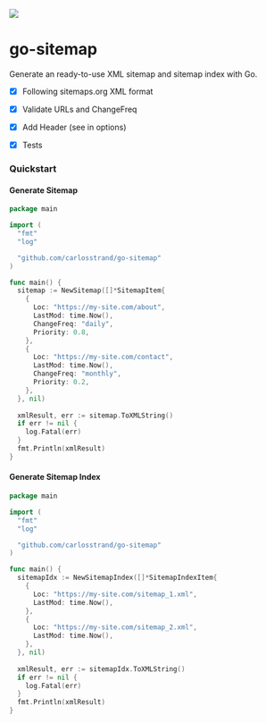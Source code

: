 [![](https://godoc.org/github.com/carlosstrand/go-sitemap?status.svg)](http://godoc.org/github.com/carlosstrand/go-sitemap)


# go-sitemap

Generate an ready-to-use XML sitemap and sitemap index with Go.

- [X] Following sitemaps.org XML format
- [X] Validate URLs and ChangeFreq
- [X] Add Header (see in options)
- [X] Tests


### Quickstart


#### Generate Sitemap

```go
package main

import (
  "fmt"
  "log"

  "github.com/carlosstrand/go-sitemap"
)

func main() {
  sitemap := NewSitemap([]*SitemapItem{
    {
      Loc: "https://my-site.com/about",
      LastMod: time.Now(),
      ChangeFreq: "daily",
      Priority: 0.8,
    },
    {
      Loc: "https://my-site.com/contact",
      LastMod: time.Now(),
      ChangeFreq: "monthly",
      Priority: 0.2,
    },
  }, nil)
  
  xmlResult, err := sitemap.ToXMLString()
  if err != nil {
    log.Fatal(err)
  }
  fmt.Println(xmlResult)
}

```

#### Generate Sitemap Index

```go
package main

import (
  "fmt"
  "log"

  "github.com/carlosstrand/go-sitemap"
)

func main() {
  sitemapIdx := NewSitemapIndex([]*SitemapIndexItem{
    {
      Loc: "https://my-site.com/sitemap_1.xml",
      LastMod: time.Now(),
    },
    {
      Loc: "https://my-site.com/sitemap_2.xml",
      LastMod: time.Now(),
    },
  }, nil)
  
  xmlResult, err := sitemapIdx.ToXMLString()
  if err != nil {
    log.Fatal(err)
  }
  fmt.Println(xmlResult)
}

```
